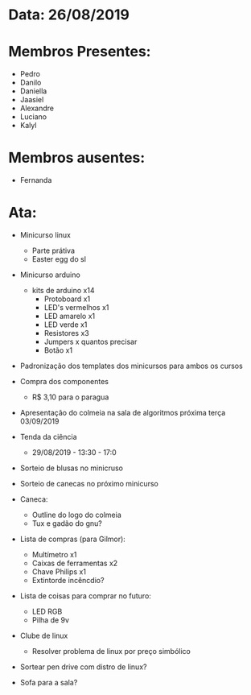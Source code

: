 # Data: 26/08/2019

# Membros Presentes:
- Pedro
- Danilo
- Daniella
- Jaasiel
- Alexandre
- Luciano
- Kalyl

# Membros ausentes:
- Fernanda

# Ata:
- Minicurso linux
	- Parte prátiva
	- Easter egg do sl

- Minicurso arduino
	- kits de arduino x14
		- Protoboard x1
		- LED's vermelhos x1
		- LED amarelo x1
		- LED verde x1
		- Resistores x3
		- Jumpers x quantos precisar
		- Botão x1

- Padronização dos templates dos minicursos para ambos os cursos

- Compra dos componentes
	- R$ 3,10 para o paragua

- Apresentação do colmeia na sala de algoritmos próxima terça 03/09/2019

- Tenda da ciência
	- 29/08/2019 - 13:30 - 17:0

- Sorteio de blusas no minicruso

- Sorteio de canecas no próximo minicurso

- Caneca:
	- Outline do logo do colmeia
	- Tux e gadão do gnu?

- Lista de compras (para Gilmor):
	- Multímetro x1
	- Caixas de ferramentas x2
	- Chave Philips x1
	- Extintorde incêncdio?

- Lista de coisas para comprar no futuro:
	- LED RGB
	- Pilha de 9v

- Clube de linux
	- Resolver problema de linux por preço simbólico

- Sortear pen drive com distro de linux?

- Sofa para a sala?